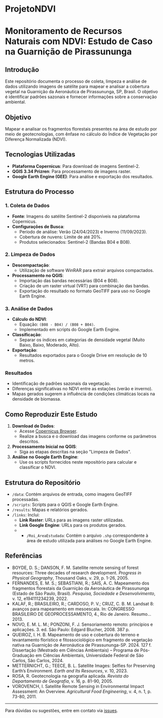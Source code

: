 # ProjetoNDVI
 
# Monitoramento de Recursos Naturais com NDVI: Estudo de Caso na Guarnição de Pirassununga

## Introdução
Este repositório documenta o processo de coleta, limpeza e análise de dados utilizando imagens de satélite para mapear e analisar a cobertura vegetal na Guarnição da Aeronáutica de Pirassununga, SP, Brasil. O objetivo é identificar padrões sazonais e fornecer informações sobre a conservação ambiental.

## Objetivo
Mapear e analisar os fragmentos florestais presentes na área de estudo por meio de geotecnologias, com ênfase no cálculo do Índice de Vegetação por Diferença Normalizada (NDVI).

## Tecnologias Utilizadas
- **Plataforma Copernicus**: Para download de imagens Sentinel-2.
- **QGIS 3.34 Prizren**: Para processamento de imagens raster.
- **Google Earth Engine (GEE)**: Para análise e exportação dos resultados.

## Estrutura do Processo
### 1. Coleta de Dados
- **Fonte**: Imagens do satélite Sentinel-2 disponíveis na plataforma Copernicus.
- **Configurações de Busca**:
  - Período de análise: Verão (24/04/2023) e Inverno (11/09/2023).
  - Cobertura de nuvens: Limite de até 20%.
  - Produtos selecionados: Sentinel-2 (Bandas B04 e B08).

### 2. Limpeza de Dados
- **Descompactação**:
  - Utilização de software WinRAR para extrair arquivos compactados.
- **Processamento no QGIS**:
  - Importação das bandas necessárias (B04 e B08).
  - Criação de um raster virtual (VRT) para combinação das bandas.
  - Exportação do resultado no formato GeoTIFF para uso no Google Earth Engine.

### 3. Análise de Dados
- **Cálculo do NDVI**:
  - Equação: `(B08 - B04) / (B08 + B04)`.
  - Implementado em scripts do Google Earth Engine.
- **Classificação**:
  - Separar os índices em categorias de densidade vegetal (Muito Baixo, Baixo, Moderado, Alto).
- **Exportação**:
  - Resultados exportados para o Google Drive em resolução de 10 metros.

### Resultados
- Identificação de padrões sazonais da vegetação.
- Diferenças significativas no NDVI entre as estações (verão e inverno).
- Mapas gerados sugerem a influência de condições climáticas locais na densidade de biomassa.

## Como Reproduzir Este Estudo
1. **Download de Dados**:
   - Acesse [Copernicus Browser](https://scihub.copernicus.eu/).
   - Realize a busca e o download das imagens conforme os parâmetros descritos.
2. **Processamento Inicial no QGIS**:
   - Siga as etapas descritas na seção "Limpeza de Dados".
3. **Análise no Google Earth Engine**:
   - Use os scripts fornecidos neste repositório para calcular e classificar o NDVI.

## Estrutura do Repositório
- `/data`: Contém arquivos de entrada, como imagens GeoTIFF processadas.
- `/scripts`: Scripts para o QGIS e Google Earth Engine.
- `/results`: Mapas e relatórios gerados.
- `/links`: Inclui:
  - **Link Raster**: URLs para as imagens raster utilizadas.
  - **Link Google Engine**: URLs para os produtos gerados.
  - - `/Roi_AreaEstudada`: Contém o arquivo `.shp` correspondente à área de estudo utilizada para análises no Google Earth Engine.
## Referências
- BOYDE, D. S.; DANSON, F. M. Satellite remote sensing of forest resources: Three decades of research development. *Progress in Physical Geography*, Thousand Oaks, v. 29, p. 1-26, 2005.
- FERNANDES, E. M. S.; SEBASTIANI, R.; SAIS, A. C. Mapeamento dos fragmentos florestais da Guarnição da Aeronáutica de Pirassununga (Estado de São Paulo, Brasil). *Pesquisa, Sociedade e Desenvolvimento*, v. 12, e194111234239, 2022.
- KALAF, R.; BRASILEIRO, R.; CARDOSO, P. V.; CRUZ, C. B. M. Landsat 8: avanços para mapeamento em mesoescala. In: CONGRESSO BRASILEIRO DE GEOPROCESSAMENTO, 4., Rio de Janeiro. Resumo... 2013.
- NOVO, E. M. L. M.; PONZONI, F. J. Sensoriamento remoto: princípios e aplicações. 3. ed. São Paulo: Edgard Blucher, 2008. 387 p.
- QUEIROZ, I. H. B. Mapeamento de uso e cobertura do terreno e levantamento florístico e fitossociológico em fragmento de vegetação nativa na Guarnição de Aeronáutica de Pirassununga-SP. 2024. 127 f. Dissertação (Mestrado em Ciências Ambientais) – Programa de Pós-Graduação em Ciências Ambientais, Universidade Federal de São Carlos, São Carlos, 2024.
- METTERNICHT, G.; TEECE, B. L. Satellite Images: Selfies for Preserving Earth’s Environment. *Earth and Its Resources*, v. 10, 2023.
- ROSA, R. Geotecnologia na geografia aplicada. *Revista do Departamento de Geografia*, v. 16, p. 81-90, 2005.
- VOROVENCH, I. Satellite Remote Sensing in Environmental Impact Assessment: An Overview. *Agricultural Food Engineering*, v. 4, n. 1, p. 73-80, 2011.

---
Para dúvidas ou sugestões, entre em contato via [issues](https://github.com/seu-repositorio/issues).
